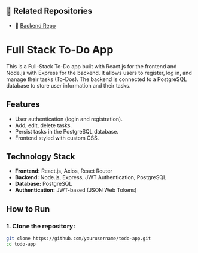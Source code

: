 ## 🔗 Related Repositories

- 🚀 [Backend Repo](https://github.com/madhav563/to-do)

# Full Stack To-Do App

This is a Full-Stack To-Do app built with React.js for the frontend and Node.js with Express for the backend. It allows users to register, log in, and manage their tasks (To-Dos). The backend is connected to a PostgreSQL database to store user information and their tasks.

## Features

- User authentication (login and registration).
- Add, edit, delete tasks.
- Persist tasks in the PostgreSQL database.
- Frontend styled with custom CSS.

## Technology Stack

- **Frontend:** React.js, Axios, React Router
- **Backend:** Node.js, Express, JWT Authentication, PostgreSQL
- **Database:** PostgreSQL
- **Authentication:** JWT-based (JSON Web Tokens)

## How to Run

### 1. Clone the repository:

```bash
git clone https://github.com/yourusername/todo-app.git
cd todo-app
